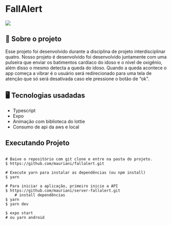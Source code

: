 # FallAlert

<img src="https://user-images.githubusercontent.com/32397288/203556174-912f468f-4dec-46e9-8718-17d2f1c37d5d.png">

## 🚀 Sobre o projeto

Esse projeto foi desenvolvido durante a disciplina de projeto interdisciplinar quatro. Nosso projeto é desenvolvido foi desenvolvido juntamente com uma pulseira que enviar os batimentos cardíaco do idoso e o nível de oxigênio, além disso o mesmo detecta a queda do idoso. Quando a queda acontece o app começa a vibrar é o usuário será redirecionado para uma tela de atenção que só será desativada caso ele pressione o botão de “ok”.

## 🖥️ Tecnologias usadadas

- Typescript
- Expo
- Animação com biblioteca do lottie
- Consumo de api da aws e local

## Executando Projeto

```

# Baixe o repositório com git clone e entre na pasta do projeto.
$ https://github.com/mauriani/fallalert.git

# Execute yarn para instalar as dependências (ou npm install)
$ yarn

# Para iniciar a aplicação, primeiro inicie a API
$ https://github.com/mauriani/server-fallalert.git
	# install dependências
$ yarn
$ yarn dev

$ expo start
# ou yarn android
```
